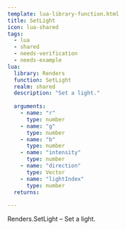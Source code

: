 ```yaml
---
template: lua-library-function.html
title: SetLight
icon: lua-shared
tags:
  - lua
  - shared
  - needs-verification
  - needs-example
lua:
  library: Renders
  function: SetLight
  realm: shared
  description: "Set a light."
  
  arguments:
    - name: "r"
      type: number
    - name: "g"
      type: number
    - name: "b"
      type: number
    - name: "intensity"
      type: number
    - name: "direction"
      type: Vector
    - name: "lightIndex"
      type: number
  returns:
    
---
```


<div class="lua__search__keywords">
Renders.SetLight &#x2013; Set a light.
</div>
